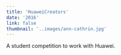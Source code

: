 ```yaml
---
title: 'HuaweiCreators'
date: '2016'
link: false
thumbnail: '..images/ann-cathrin.jpg'
---
```


A student competition to work with Huawei.
